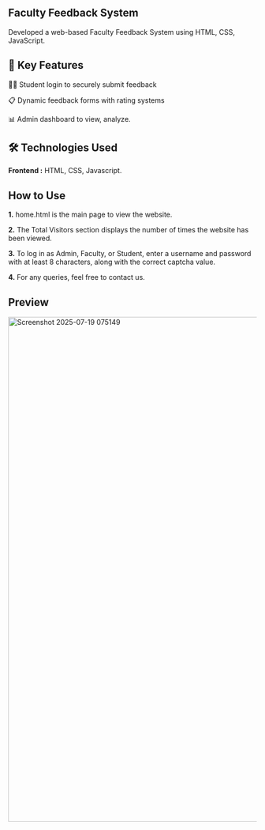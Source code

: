 
##  Faculty Feedback System
Developed a web-based Faculty Feedback System using HTML, CSS, JavaScript.

## 🚀 Key Features
🧑‍🎓 Student login to securely submit feedback

📋 Dynamic feedback forms with rating systems

📊 Admin dashboard to view, analyze.

## 🛠️ Technologies Used

**Frontend :** HTML, CSS, Javascript.

## How to Use

**1.** home.html is the main page to view the website.

**2.** The Total Visitors section displays the number of times the website has been viewed.

**3.** To log in as Admin, Faculty, or Student, enter a username and password with at least 8 characters, along with the correct captcha value.

**4.** For any queries, feel free to contact us.

## Preview
<img width="1918" height="1022" alt="Screenshot 2025-07-19 075149" src="https://github.com/user-attachments/assets/a2d426c9-79ad-44f2-a60c-3b6681a0bcc2" />
